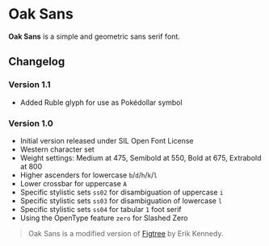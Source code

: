 # Oak Sans

**Oak Sans** is a simple and geometric sans serif font.

## Changelog

### Version 1.1
- Added Ruble glyph for use as Pokédollar symbol

### Version 1.0
- Initial version released under SIL Open Font License
- Western character set
- Weight settings: Medium at 475, Semibold at 550, Bold at 675, Extrabold at 800
- Higher ascenders for lowercase `b`/`d`/`h`/`k`/`l`
- Lower crossbar for uppercase `A`
- Specific stylistic sets `ss02` for disambiguation of uppercase `i`
- Specific stylistic sets `ss03` for disambiguation of lowercase `l`
- Specific stylistic sets `ss04` for tabular `1` foot serif
- Using the OpenType feature `zero` for Slashed Zero

> Oak Sans is a modified version of [Figtree](https://github.com/erikdkennedy/figtree) by Erik Kennedy.